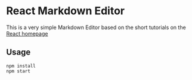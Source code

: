 # React Markdown Editor

This is a very simple Markdown Editor based on the short tutorials on
the [React homepage](https://facebook.github.io/react/)

## Usage

```
npm install
npm start
```